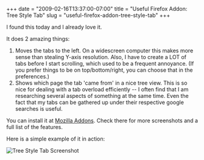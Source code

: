 +++
date = "2009-02-16T13:37:00-07:00"
title = "Useful Firefox Addon: Tree Style Tab"
slug = "useful-firefox-addon-tree-style-tab"
+++


I found this today and I already love it.

It does 2 amazing things:
<ol>
<li>Moves the tabs to the left. On a widescreen computer this makes more sense than stealing Y-axis resolution. Also, I have to create a LOT of tabs before I start scrolling, which used to be a frequent annoyance. (If you prefer things to be on top/bottom/right, you can choose that in the preferences.)</li>
<li>Shows which page the tab 'came from' in a nice tree view. This is so nice for dealing with a tab overload efficiently -- I often find that I am researching several aspects of something at the same time. Even the fact that my tabs can be gathered up under their respective google searches is useful.</li>
</ol>

You can install it at [Mozilla Addons](https://addons.mozilla.org/en-US/firefox/addon/5890). Check there for more screenshots and a full list of the features. 

Here is a simple example of it in action:

![Tree Style Tab Screenshot](/images/tree-style-tab-sample.jpg)

